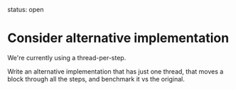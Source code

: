 status: open
# Consider alternative implementation

We're currently using a thread-per-step.

Write an alternative implementation that has just one thread,
that moves a block through all the steps, and benchmark it vs
the original.


